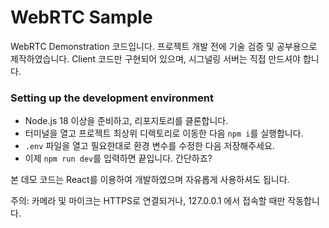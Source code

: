 # WebRTC Sample

WebRTC Demonstration 코드입니다. 프로젝트 개발 전에 기술 검증 및 공부용으로 제작하였습니다. Client 코드만 구현되어 있으며, 시그널링 서버는 직접 만드셔야 합니다.

### Setting up the development environment

-   Node.js 18 이상을 준비하고, 리포지토리를 클론합니다.
-   터미널을 열고 프로젝트 최상위 디렉토리로 이동한 다음 `npm i`를 실행합니다.
-   `.env` 파일을 열고 필요한대로 환경 변수를 수정한 다음 저장해주세요.
-   이제 `npm run dev`를 입력하면 끝입니다. 간단하죠?

본 데모 코드는 React를 이용하여 개발하였으며 자유롭게 사용하셔도 됩니다.

주의: 카메라 및 마이크는 HTTPS로 연결되거나, 127.0.0.1 에서 접속할 때만 작동합니다.
